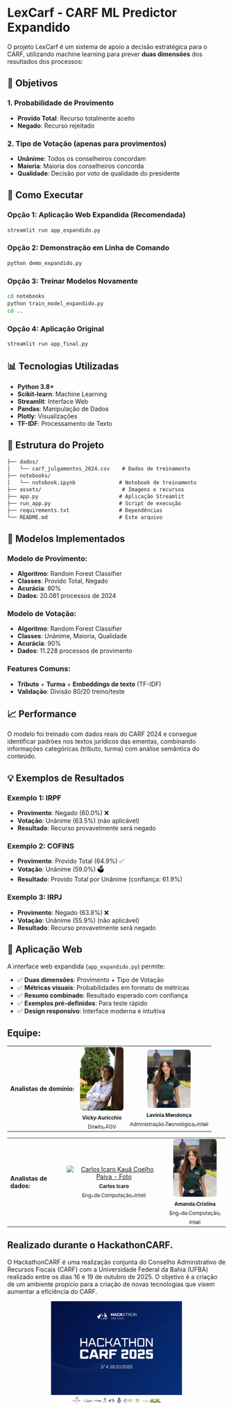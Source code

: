 # LexCarf - CARF ML Predictor Expandido

O projeto LexCarf é um sistema de apoio a decisão estratégica para o CARF, utilizando machine learning para prever **duas dimensões** dos resultados dos processos:

## 🎯 Objetivos

### 1. **Probabilidade de Provimento**
- **Provido Total**: Recurso totalmente aceito
- **Negado**: Recurso rejeitado

### 2. **Tipo de Votação** (apenas para provimentos)
- **Unânime**: Todos os conselheiros concordam
- **Maioria**: Maioria dos conselheiros concorda  
- **Qualidade**: Decisão por voto de qualidade do presidente

## 🚀 Como Executar

### Opção 1: Aplicação Web Expandida (Recomendada)
```bash
streamlit run app_expandido.py
```

### Opção 2: Demonstração em Linha de Comando
```bash
python demo_expandido.py
```

### Opção 3: Treinar Modelos Novamente
```bash
cd notebooks
python train_model_expandido.py
cd ..
```

### Opção 4: Aplicação Original
```bash
streamlit run app_final.py
```

## 📊 Tecnologias Utilizadas

- **Python 3.8+**
- **Scikit-learn**: Machine Learning
- **Streamlit**: Interface Web
- **Pandas**: Manipulação de Dados
- **Plotly**: Visualizações
- **TF-IDF**: Processamento de Texto

## 📁 Estrutura do Projeto

```
├── dados/
│   └── carf_julgamentos_2024.csv    # Dados de treinamento
├── notebooks/
│   └── notebook.ipynb              # Notebook de treinamento
├── assets/                          # Imagens e recursos
├── app.py                          # Aplicação Streamlit
├── run_app.py                      # Script de execução
├── requirements.txt                # Dependências
└── README.md                       # Este arquivo
```

## 🔧 Modelos Implementados

### Modelo de Provimento:
- **Algoritmo**: Random Forest Classifier
- **Classes**: Provido Total, Negado
- **Acurácia**: 80%
- **Dados**: 20.081 processos de 2024

### Modelo de Votação:
- **Algoritmo**: Random Forest Classifier  
- **Classes**: Unânime, Maioria, Qualidade
- **Acurácia**: 90%
- **Dados**: 11.228 processos de provimento

### Features Comuns:
- **Tributo** + **Turma** + **Embeddings de texto** (TF-IDF)
- **Validação**: Divisão 80/20 treino/teste

## 📈 Performance

O modelo foi treinado com dados reais do CARF 2024 e consegue identificar padrões nos textos jurídicos das ementas, combinando informações categóricas (tributo, turma) com análise semântica do conteúdo.

## 💡 Exemplos de Resultados

### Exemplo 1: IRPF
- **Provimento**: Negado (60.0%) ❌
- **Votação**: Unânime (63.5%) (não aplicável)
- **Resultado**: Recurso provavelmente será negado

### Exemplo 2: COFINS  
- **Provimento**: Provido Total (64.9%) ✅
- **Votação**: Unânime (59.0%) 🗳️
- **Resultado**: Provido Total por Unânime (confiança: 61.9%)

### Exemplo 3: IRPJ
- **Provimento**: Negado (63.8%) ❌
- **Votação**: Unânime (55.9%) (não aplicável)
- **Resultado**: Recurso provavelmente será negado

## 🎯 Aplicação Web

A interface web expandida (`app_expandido.py`) permite:
- ✅ **Duas dimensões**: Provimento + Tipo de Votação
- ✅ **Métricas visuais**: Probabilidades em formato de métricas
- ✅ **Resumo combinado**: Resultado esperado com confiança
- ✅ **Exemplos pré-definidos**: Para teste rápido
- ✅ **Design responsivo**: Interface moderna e intuitiva

## Equipe:


 <div align="left">
  <table>
    <tr >
     <td><b>Analistas de domínio:</b></td>
  <td align="center"><a href="https://www.linkedin.com/in/vicky-auricchio-saes-0a496a243/"><img style="border-radius:5%;" src="assets/fotos/Vicky.jpg" width="100px;" alt="Vicky Auricchio Saes - Foto" /><br><sub><b>Vicky Auricchio</b><br>Direito, FGV</sub></a></td>
  <td align="center"><a href="https://www.linkedin.com/in/lavinia-mendonca/"><img style="border-radius: 5%;" src="assets/fotos/Amanda.jpg" width="100px;" alt="Lavínia Mendonça - Foto" /><br><sub><b>Lavínia Mendonça</b><br>Administração Tecnológica, Inteli</sub></a></td>

  </table>
</div>

<div align="left">
  <table>
    <tr>
      <td><b>Analistas de dados:</b></td>
      <td align="center"><a href="https://www.linkedin.com/in/carlosicaro"><img style="border-radius: 5%;" src="assets/fotos/Carlos.png" width="100px;" alt="Carlos Icaro Kauã Coelho Paiva - Foto" /><br><sub><b>Carlos Icaro</b><br>Eng. da Computação, Inteli</sub></a></td>
      <td align="center"><a href="https://www.linkedin.com/in/amandadarosa/"><img style="border-radius: 5%;" src="assets/fotos/Amanda.jpg" width="100px;" alt="Amanda Cristina da Rosa - Foto" /><br><sub><b>Amanda Cristina</b><br>Eng. da Computação, Inteli</sub></a></td>
    </tr>
  </table>
</div>

## Realizado durante o HackathonCARF.

O HackathonCARF é uma realização conjunta do Conselho Adminstrativo de Recursos Fiscais (CARF) com a Universidade Federal da Bahia (UFBA) realizado entre os dias 16 e 19 de outubro de 2025. O objetivo é a criação de um ambiente propício para a criação de novas tecnologias que visem aumentar a eficiência do CARF.

<div align="center" style="height: 240px; overflow: hidden;">
  <img src="./assets/BannerCarf.jpg" alt="Hackathon Carf - Foto" style="width: 60%; height: 100%; object-fit: cover; object-position: center top;" />
</div>

